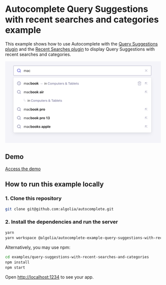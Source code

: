 # Autocomplete Query Suggestions with recent searches and categories example

This example shows how to use Autocomplete with the [Query Suggestions plugin](https://www.algolia.com/doc/ui-libraries/autocomplete/api-reference/autocomplete-plugin-query-suggestions/) and the [Recent Searches plugin](https://www.algolia.com/doc/ui-libraries/autocomplete/api-reference/autocomplete-plugin-recent-searches/) to display Query Suggestions with recent searches and categories.

<p align="center"><img src="capture.png?raw=true" alt="A capture of the Autocomplete query suggestions with recent searches and categories example" /></p>

## Demo

[Access the demo](https://codesandbox.io/s/github/algolia/autocomplete/tree/next/examples/query-suggestions-with-recent-searches-and-categories)

## How to run this example locally

### 1. Clone this repository

```sh
git clone git@github.com:algolia/autocomplete.git
```

### 2. Install the dependencies and run the server

```sh
yarn
yarn workspace @algolia/autocomplete-example-query-suggestions-with-recent-searches-and-categories start
```

Alternatively, you may use npm:

```sh
cd examples/query-suggestions-with-recent-searches-and-categories
npm install
npm start
```

Open <http://localhost:1234> to see your app.